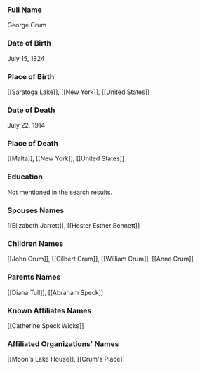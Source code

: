 ### Full Name
George Crum

### Date of Birth
July 15, 1824

### Place of Birth
[[Saratoga Lake]], [[New York]], [[United States]]

### Date of Death
July 22, 1914
### Place of Death
[[Malta]], [[New York]], [[United States]] 

### Education
Not mentioned in the search results.

### Spouses Names
[[Elizabeth Jarrett]], [[Hester Esther Bennett]]

### Children Names
[[John Crum]], [[Gilbert Crum]], [[William Crum]], [[Anne Crum]]

### Parents Names
[[Diana Tull]], [[Abraham Speck]]

### Known Affiliates Names
[[Catherine Speck Wicks]]
### Affiliated Organizations' Names
[[Moon's Lake House]], [[Crum's Place]]